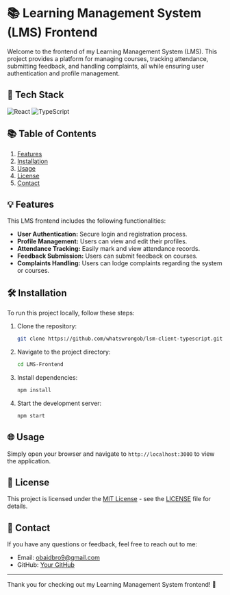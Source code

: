 # 📚 Learning Management System (LMS) Frontend

Welcome to the frontend of my Learning Management System (LMS). This project provides a platform for managing courses, tracking attendance, submitting feedback, and handling complaints, all while ensuring user authentication and profile management. 

## 🚀 Tech Stack

![React](https://img.shields.io/badge/React-17.0.2-blue?style=flat-square&logo=react)
![TypeScript](https://img.shields.io/badge/TypeScript-4.5.4-blue?style=flat-square&logo=typescript)

## 📚 Table of Contents

1. [Features](#features)
2. [Installation](#installation)
3. [Usage](#usage)
4. [License](#license)
5. [Contact](#contact)

## 💡 Features

This LMS frontend includes the following functionalities:

- **User Authentication:** Secure login and registration process.
- **Profile Management:** Users can view and edit their profiles.
- **Attendance Tracking:** Easily mark and view attendance records.
- **Feedback Submission:** Users can submit feedback on courses.
- **Complaints Handling:** Users can lodge complaints regarding the system or courses.

## 🛠️ Installation

To run this project locally, follow these steps:

1. Clone the repository:
    ```bash
    git clone https://github.com/whatswrongob/lsm-client-typescript.git
    ```
2. Navigate to the project directory:
    ```bash
    cd LMS-Frontend
    ```
3. Install dependencies:
    ```bash
    npm install
    ```
4. Start the development server:
    ```bash
    npm start
    ```

## 🌐 Usage

Simply open your browser and navigate to `http://localhost:3000` to view the application.

## 📄 License

This project is licensed under the [MIT License](LICENSE) - see the [LICENSE](LICENSE) file for details.

## 📧 Contact

If you have any questions or feedback, feel free to reach out to me:

- Email: [obaidbro9@gmail.com](mailto:obaidbro9@gmail.com)
- GitHub: [Your GitHub](https://github.com/whatswrongob)

---

Thank you for checking out my Learning Management System frontend! 🎉
